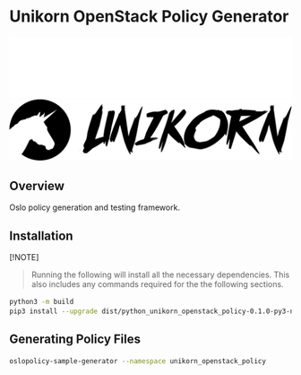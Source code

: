 # Unikorn OpenStack Policy Generator

![Unikorn Logo](https://raw.githubusercontent.com/unikorn-cloud/assets/main/images/logos/light-on-dark/logo.svg#gh-dark-mode-only)
![Unikorn Logo](https://raw.githubusercontent.com/unikorn-cloud/assets/main/images/logos/dark-on-light/logo.svg#gh-light-mode-only)

## Overview

Oslo policy generation and testing framework.

## Installation

[!NOTE]
> Running the following will install all the necessary dependencies.
> This also includes any commands required for the the following sections.

```bash
python3 -m build
pip3 install --upgrade dist/python_unikorn_openstack_policy-0.1.0-py3-none-any.whl
```

## Generating Policy Files

```bash
oslopolicy-sample-generator --namespace unikorn_openstack_policy
```

